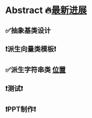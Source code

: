# Abstract  🔥[最新进展](https://github.com/HomanHan/Abstract/tree/a76369211cb861a2a124f7501071d8ef5dd0be8c/Latest)

## ✅抽象基类设计

## ❗派生向量类模板❗

## ✅派生字符串类 [位置](https://github.com/HomanHan/Abstract/blob/a76369211cb861a2a124f7501071d8ef5dd0be8c/Latest/NewString.h)

## ❗测试❗

## ❗PPT制作❗
